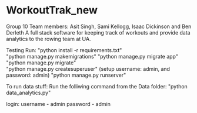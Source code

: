 # WorkoutTrak_new

Group 10
Team members: Asit Singh, Sami Kellogg, Isaac Dickinson and Ben Derleth
A full stack software for keeping track of workouts and provide data analytics to the rowing team at UA.




Testing Run:
"python install -r requirements.txt"  
"python manage.py makemigrations"
"python manage.py migrate app"
"python manage.py migrate"  
"python manage.py createsuperuser" (setup username: admin, and password: admin)
"python manage.py runserver"  

To run data stuff:
Run the folliwing command from the Data folder:
"python data_analytics.py"

login:
username - admin
password - admin

